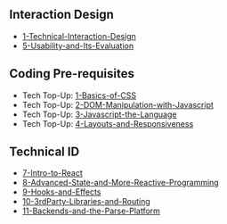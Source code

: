 ## Interaction Design
- [1-Technical-Interaction-Design](Lectures/1-Technical-Interaction-Design.pdf)
- [5-Usability-and-Its-Evaluation](Lectures/5-Usability-and-Its-Evaluation.md)

## Coding Pre-requisites
- Tech Top-Up: [1-Basics-of-CSS](Tech-TopUps/1-Basics-of-CSS.md)
- Tech Top-Up: [2-DOM-Manipulation-with-Javascript](Tech-TopUps/2-DOM-Manipulation-with-Javascript.md)
- Tech Top-Up: [3-Javascript-the-Language](Tech-TopUps/3-Javascript-the-Language.md)
- Tech Top-Up: [4-Layouts-and-Responsiveness](Tech-TopUps/4-Layouts-and-Responsiveness.md)

  
## Technical ID
- [7-Intro-to-React](Lectures/7-Intro-to-React.md)
- [8-Advanced-State-and-More-Reactive-Programming](Lectures/8-Advanced-State-and-More-Reactive-Programming.md)
- [9-Hooks-and-Effects](Lectures/9-Hooks-and-Effects.md)
- [10-3rdParty-Libraries-and-Routing](Lectures/10-3rdParty-Libraries-and-Routing.md)
- [11-Backends-and-the-Parse-Platform](11-Backends-and-the-Parse-Platform.md)
